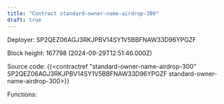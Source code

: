 ```yaml
---
title: "Contract standard-owner-name-airdrop-300"
draft: true
---
```

Deployer: SP2QEZ06AGJ3RKJPBV14SY1V5BBFNAW33D96YPGZF


 



Block height: 167798 (2024-09-29T12:51:46.000Z)

Source code: {{<contractref "standard-owner-name-airdrop-300" SP2QEZ06AGJ3RKJPBV14SY1V5BBFNAW33D96YPGZF standard-owner-name-airdrop-300>}}

Functions:


